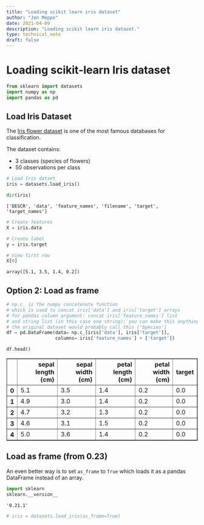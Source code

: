 ```yaml
---
title: "Loading scikit learn iris dataset"
author: "Jan Meppe"
date: 2021-04-09
description: "Loading scikit learn iris dataset."
type: technical_note
draft: false
---
```

# Loading scikit-learn Iris dataset


```python
from sklearn import datasets
import numpy as np
import pandas as pd
```

## Load Iris Dataset

The [Iris flower dataset](https://en.wikipedia.org/wiki/Iris_flower_data_set) is one of the most famous databases for classification.

The dataset contains: 

* 3 classes (species of flowers)
* 50 observations per class


```python
# Load Iris datset
iris = datasets.load_iris()
```


```python
dir(iris)
```




    ['DESCR', 'data', 'feature_names', 'filename', 'target', 'target_names']




```python
# Create features
X = iris.data

# Create label
y = iris.target

# View first row
X[0]
```




    array([5.1, 3.5, 1.4, 0.2])



## Option 2: Load as frame


```python
# np.c_ is the numpy concatenate function
# which is used to concat iris['data'] and iris['target'] arrays 
# for pandas column argument: concat iris['feature_names'] list
# and string list (in this case one string); you can make this anything you'd like..  
# the original dataset would probably call this ['Species']
df = pd.DataFrame(data= np.c_[iris['data'], iris['target']],
                  columns= iris['feature_names'] + ['target'])

df.head()
```




<div>
<style scoped>
    .dataframe tbody tr th:only-of-type {
        vertical-align: middle;
    }

    .dataframe tbody tr th {
        vertical-align: top;
    }

    .dataframe thead th {
        text-align: right;
    }
</style>
<table border="1" class="dataframe">
  <thead>
    <tr style="text-align: right;">
      <th></th>
      <th>sepal length (cm)</th>
      <th>sepal width (cm)</th>
      <th>petal length (cm)</th>
      <th>petal width (cm)</th>
      <th>target</th>
    </tr>
  </thead>
  <tbody>
    <tr>
      <th>0</th>
      <td>5.1</td>
      <td>3.5</td>
      <td>1.4</td>
      <td>0.2</td>
      <td>0.0</td>
    </tr>
    <tr>
      <th>1</th>
      <td>4.9</td>
      <td>3.0</td>
      <td>1.4</td>
      <td>0.2</td>
      <td>0.0</td>
    </tr>
    <tr>
      <th>2</th>
      <td>4.7</td>
      <td>3.2</td>
      <td>1.3</td>
      <td>0.2</td>
      <td>0.0</td>
    </tr>
    <tr>
      <th>3</th>
      <td>4.6</td>
      <td>3.1</td>
      <td>1.5</td>
      <td>0.2</td>
      <td>0.0</td>
    </tr>
    <tr>
      <th>4</th>
      <td>5.0</td>
      <td>3.6</td>
      <td>1.4</td>
      <td>0.2</td>
      <td>0.0</td>
    </tr>
  </tbody>
</table>
</div>



## Load as frame (from 0.23)

An even better way is to set `as_frame` to `True` which loads it as a pandas DataFrame instead of an array.


```python
import sklearn
sklearn.__version__
```




    '0.21.1'




```python
# iris = datasets.load_iris(as_frame=True)
```
